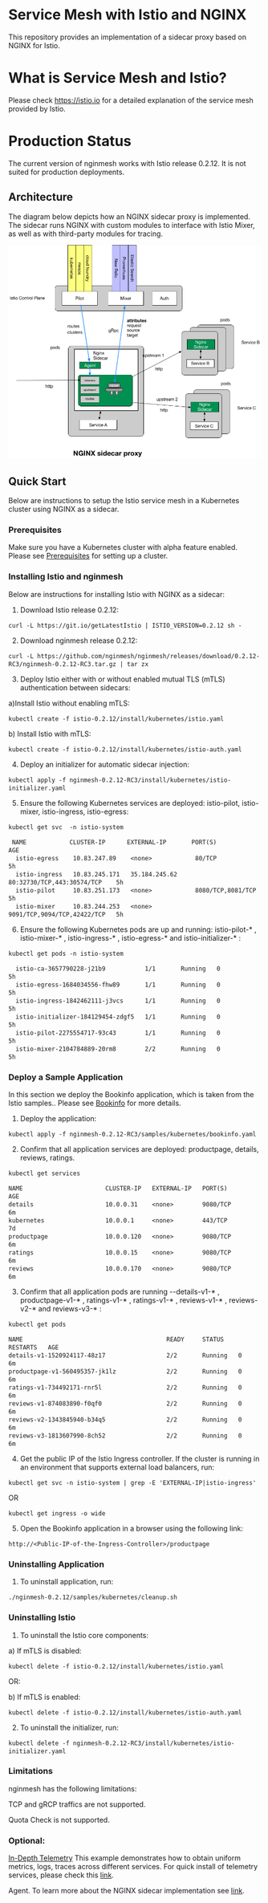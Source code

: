 # Service Mesh with Istio and NGINX
This repository provides an implementation of a sidecar proxy based on NGINX for Istio.

# What is Service Mesh and Istio?
Please check https://istio.io for a detailed explanation of the service mesh provided by Istio.

# Production Status
The current version of nginmesh works with Istio release 0.2.12. It is not suited for production deployments.

## Architecture
The diagram below depicts how an NGINX sidecar proxy is implemented. The sidecar runs NGINX with custom modules to interface with Istio Mixer, as well as with third-party modules for tracing.

![Alt text](/images/nginx_sidecar.png?raw=true "Nginx Sidecar")

## Quick Start
Below are instructions to setup the Istio service mesh in a Kubernetes cluster using NGINX as a sidecar.

### Prerequisites
Make sure you have a Kubernetes cluster with alpha feature enabled. Please see [Prerequisites](https://istio.io/docs/setup/kubernetes/quick-start.html#prerequisites) for setting up a cluster.

### Installing Istio and nginmesh
Below are instructions for installing Istio with NGINX as a sidecar:
1. Download Istio release 0.2.12:
```
curl -L https://git.io/getLatestIstio | ISTIO_VERSION=0.2.12 sh -
```
2. Download nginmesh release 0.2.12:
```
curl -L https://github.com/nginmesh/nginmesh/releases/download/0.2.12-RC3/nginmesh-0.2.12-RC3.tar.gz | tar zx
```

3. Deploy Istio either with or without enabled mutual TLS (mTLS) authentication between sidecars:

a)Install Istio without enabling mTLS:
```
kubectl create -f istio-0.2.12/install/kubernetes/istio.yaml
```
b) Install Istio with mTLS:
```
kubectl create -f istio-0.2.12/install/kubernetes/istio-auth.yaml
```
4. Deploy an initializer for automatic sidecar injection:
```
kubectl apply -f nginmesh-0.2.12-RC3/install/kubernetes/istio-initializer.yaml
```

5. Ensure the following Kubernetes services are deployed: istio-pilot, istio-mixer, istio-ingress, istio-egress:
```
kubectl get svc  -n istio-system  
```
```
 NAME            CLUSTER-IP      EXTERNAL-IP       PORT(S)                       AGE
  istio-egress    10.83.247.89    <none>            80/TCP                        5h
  istio-ingress   10.83.245.171   35.184.245.62     80:32730/TCP,443:30574/TCP    5h
  istio-pilot     10.83.251.173   <none>            8080/TCP,8081/TCP             5h
  istio-mixer     10.83.244.253   <none>            9091/TCP,9094/TCP,42422/TCP   5h
```

6. Ensure the following Kubernetes pods are up and running: istio-pilot-* , istio-mixer-* , istio-ingress-* , istio-egress-* and istio-initializer-* :
```
kubectl get pods -n istio-system    
```
```
  istio-ca-3657790228-j21b9           1/1       Running   0          5h
  istio-egress-1684034556-fhw89       1/1       Running   0          5h
  istio-ingress-1842462111-j3vcs      1/1       Running   0          5h
  istio-initializer-184129454-zdgf5   1/1       Running   0          5h
  istio-pilot-2275554717-93c43        1/1       Running   0          5h
  istio-mixer-2104784889-20rm8        2/2       Running   0          5h
```
### Deploy a Sample Application
In this section we deploy the Bookinfo application, which is taken from the Istio samples.. Please see [Bookinfo](https://istio.io/docs/guides/bookinfo.html)  for more details.

1. Deploy the application:
```
kubectl apply -f nginmesh-0.2.12-RC3/samples/kubernetes/bookinfo.yaml
```

2. Confirm that all application services are deployed: productpage, details, reviews, ratings.
```
kubectl get services
```
```
NAME                       CLUSTER-IP   EXTERNAL-IP   PORT(S)              AGE
details                    10.0.0.31    <none>        9080/TCP             6m
kubernetes                 10.0.0.1     <none>        443/TCP              7d
productpage                10.0.0.120   <none>        9080/TCP             6m
ratings                    10.0.0.15    <none>        9080/TCP             6m
reviews                    10.0.0.170   <none>        9080/TCP             6m
```

3. Confirm that all application pods are running --details-v1-* , productpage-v1-* , ratings-v1-* , ratings-v1-* , reviews-v1-* , reviews-v2-* and reviews-v3-* :
```
kubectl get pods
```
```
NAME                                        READY     STATUS    RESTARTS   AGE
details-v1-1520924117-48z17                 2/2       Running   0          6m
productpage-v1-560495357-jk1lz              2/2       Running   0          6m
ratings-v1-734492171-rnr5l                  2/2       Running   0          6m
reviews-v1-874083890-f0qf0                  2/2       Running   0          6m
reviews-v2-1343845940-b34q5                 2/2       Running   0          6m
reviews-v3-1813607990-8ch52                 2/2       Running   0          6m
```

4. Get the public IP of the Istio Ingress controller. If the cluster is running in an environment that supports external load balancers, run:
```
kubectl get svc -n istio-system | grep -E 'EXTERNAL-IP|istio-ingress'
```
OR
```
kubectl get ingress -o wide       
```

5. Open the Bookinfo application in a browser using the following link:
```
http://<Public-IP-of-the-Ingress-Controller>/productpage
```
### Uninstalling Application
1. To uninstall application, run:
```
./nginmesh-0.2.12/samples/kubernetes/cleanup.sh 
```


### Uninstalling Istio
1. To uninstall the Istio core components:

a) If mTLS is disabled:
```
kubectl delete -f istio-0.2.12/install/kubernetes/istio.yaml
```

OR:

b) If mTLS is enabled:
```
kubectl delete -f istio-0.2.12/install/kubernetes/istio-auth.yaml
```

2. To uninstall the initializer, run:
```
kubectl delete -f nginmesh-0.2.12-RC3/install/kubernetes/istio-initializer.yaml
```



### Limitations
nginmesh has the following limitations:

TCP and gRCP traffics are not supported.

Quota Check is not supported.

### Optional:
[In-Depth Telemetry](https://istio.io/docs/guides/telemetry.html) This example demonstrates how to obtain uniform metrics, logs, traces across different services. For quick install of telemetry services, please check this [link](istio/release/install/kubernetes/README.md).

Agent. To learn more about the NGINX sidecar implementation see  [link](istio/release/install/kubernetes/README.md).




